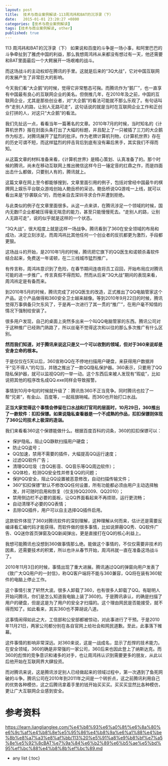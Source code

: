 ```yaml
---
layout: post
title:  技术与商业案例解读-113周鸿祎和BAT的沉浮录（下）
date:   2015-01-01 23:20:27 +0800
categories: [技术与商业案例解读]
tags: [技术与商业案例解读, other]
published: true
---
```




113 周鸿祎和BAT的沉浮录（下）
如果说和百度的斗争是一场小事，和阿里巴巴的斗争牵扯到了雅虎中国的利益，那么我想周鸿祎从来都没有想过有一天，他还需要和BAT里面最后一个大鳄展开一场艰难的战斗。

而这场战斗的主动权却在腾讯的手里。这就是后来的“3Q大战”，它对中国互联网的发展产生了非常巨大的影响。

今天我们看“大企鹅”的时候，觉得它非常憨态可掬。而腾讯作为“鹅厂”，也一直享有中国最有良心的互联网企业的美名。但倒推几年，在2010年及之前，中国的互联网企业，尤其是那些创业者，对“大企鹅”的看法可能就不那么乐观了。有句话叫作“走别人的路，让别人无路可走”，这句话说的就是当时在互联网企业工作和正创业打拼的人，对这只“大企鹅”的看法。

我们先扯远一点，看看当年一篇著名的文章。2010年7月的时候，当时知名的《计算机世界》报在封面头条打出了大幅的标题，并且配上了一只被插了三刀的大企鹅作为标志，对腾讯展开了猛烈的批评。作为老牌计算机刊物，《计算机世界》存在的历史可谓不短，而这样猛烈的抨击背后到底有没有幕后黑手，其实我们不得而知。

从这篇文章的材料准备来看，《计算机世界》是精心策划、认真准备了的。那个时候的腾讯，尚未在移动互联网上推出微信这样今日一锤定音的扛鼎之作，而是四面出击什么都做，只要别人有的，腾讯就上。

这篇文章在网上至今都能够搜到，文章里面引用的例子，包括对曾经中国最牛的棋牌网上娱乐平台联众游戏创始人鲍岳桥的采访。鲍岳桥说QQ游戏一上线，就可以看出来是“抄袭联众”的，而他亲自去深圳寻求合作并遭到拒绝。

与此类似的例子在文章里面很多。从这一点来讲，在腾讯涉足一个领域的时候，国内无数IT企业都被压得毫无喘息的能力，甚至只能慢慢死去。“走别人的路，让别人无路可走”，说的似乎就是这样的一个状态。

“3Q大战”，很大程度上就是这样一场战争。腾讯看到了360在安全领域的布局和成功，决定立刻涉足。而周鸿祎比其他任何一个创业者的反抗都更为激烈，手段都更狠。

这场战斗的开始，是2010年1月的时候，腾讯把它旗下的QQ医生和诺顿杀毒软件结合起来，免费送一年诺顿，在二三线城市猛烈推广。

有传言称，周鸿祎意识到了危险，在春节期间连夜将员工召回，开始布局应对腾讯可能的进一步推广。传言真假不得而知，然而从后来“3Q大战”期间的表现来看，周鸿祎定是有备而来。

到2010年5月的时候，腾讯完成了对QQ医生的改造，正式推出了QQ电脑管家这个产品。这个产品做得和360安全卫士越来越像。等到2010年9月22日的时候，腾讯觉得万事俱备只欠东风了，于是再一次进行了其一贯的“推广”，在用户毫不知情的情况下强制给安装了。

很多用户发现，自己的桌面上突然多出来一个叫QQ电脑管家的东西。腾讯公司对于这种推广已经熟门熟路了，所以丝毫不觉得这次和以往的那么多次推广有什么区别。

**然而我们知道，对于腾讯来说这只是又一个可以收割的领域，但对于360来说却是安身立命的根本。**

于是仅仅在5天以后，360宣称QQ在不停地扫描用户硬盘，来获得用户数据并干“见不得人”的勾当，并随之推出了一款QQ隐私保护器。360表示，只要用了QQ隐私保护器，就可以监视QQ的一举一动。这个东西后来被人发现有“瑕疵”，比如说把其他的程序改名成QQ.exe同样会导致报警。

事情到10月中旬的时候就升级了：腾讯告360不正当竞争。同时腾讯也拉了一帮“兄弟”，有金山、百度等，一起摇旗呐喊。而360也开始打口水战。

**正当大家觉得这个事情会停留在口水战和打官司的层面时，10月29日，360推出了一款软件：扣扣保镖。如果说隐私查看器是一个不成熟的作品，扣扣保镖则体现了360公司技术上极深的造诣。**

我们来看看360这个保镖能做什么。根据百度百科的词条，360的扣扣保镖可以：

* 保护隐私，阻止QQ静默扫描用户硬盘；
* 防止QQ盗号；
* QQ加速，禁用不需要的插件，大幅提高QQ运行速度；
* 过滤QQ软件广告；
* 清理QQ垃圾（含QQ影音、QQ音乐等QQ周边软件）；
* QQ体检，检测QQ安全性并修复QQ的问题；
* 保护QQ安全，阻止QQ设置被恶意修改，自动扫描传输文件；
* 360“扣扣保镖”默认不修改QQ任何设置，所有功能都必须由用户主动选择触发，并可随时启用和恢复（仅支持QQ2009、QQ2010）；
* 禁用侧边栏不必要的面板，让QQ界面看起来不再烦琐，运行更流畅；
* 自动清理不必要的QQ表情；
* 去除QQ插件，用户可以自主选择QQ插件启用。

这款软件体现了360对腾讯软件的深刻理解，这种理解从何而来，估计还是需要反编译看汇编代码才能获得。而软件做的很多事情，比如说屏蔽QQ秀、QQ软件广告、QQ迷你首页弹窗及QQ新闻弹出，更是直接打在QQ的核心利益上。

我想可能腾讯也没想到360做事情那么绝。能做这个事情的，不仅仅需要非技术的因素，还需要技术的积累，所以也许从春节开始，周鸿祎就一直在准备这场战斗了。

2010年11月3日的时候，事情出现了重大进展。腾讯通过QQ的弹窗向用户发表了《致广大QQ用户的一封信》，称QQ客户端将不能与360兼容，QQ将在装有360软件的电脑上停止工作。

这个事情引发了轩然大波。很多人卸载了360，也有很多人卸载了QQ。有聪明人开始问腾讯，你们是怎么知道我电脑上装了360的。于是腾讯承认，的确是扫描了用户的硬盘，但是这是为了用户的安全才扫描的。这个理由网民是否能接受，就不得而知了。如此看来，其实360也不算胡说八道。

这事情闹得如此之大，工信部和公安部都被惊动，对此事进行了干预。于是2010年11月21日，两家公司都分别在各自官网上给社会和网民道歉。至此，此事落下帷幕。

这件事情的影响非常深远。对360来说，这是一战成名，显示了彪悍的技术能力。在安全领域，360的确是非常强的一家公司，360后来也因此登上了纳斯达克。而360的彪悍的竞争意识和诸多的对手，也让周鸿祎认识到需要更多的朋友，从此以后他开始在互联网界大肆投资。

而对腾讯来说，这是腾讯涉足别人已经做起来的领域过程中，第一次遇到了鱼死网破的斗争。腾讯公司在2010年到2011年之间是一个转折点，这之前腾讯利用自己的优势各种模仿，这之后腾讯拿着手里的钱开始买买买。买买买显然比各种模仿，更让广大互联网企业感到安全。




# 参考资料

https://learn.lianglianglee.com/%e4%b8%93%e6%a0%8f/%e6%8a%80%e6%9c%af%e4%b8%8e%e5%95%86%e4%b8%9a%e6%a1%88%e4%be%8b%e8%a7%a3%e8%af%bb/113%20%e5%91%a8%e9%b8%bf%e7%a5%8e%e5%92%8cBAT%e7%9a%84%e6%b2%89%e6%b5%ae%e5%bd%95%ef%bc%88%e4%b8%8b%ef%bc%89.md

* any list
{:toc}
